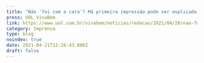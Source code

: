 ```yaml
---
title: "Não 'foi com a cara'? Má primeira impressão pode ser explicada pelo cérebro"
press: UOL VivaBem
link: https://www.uol.com.br/vivabem/noticias/redacao/2021/04/20/nao-foi-com-a-cara-ma-primeira-impressao-pode-ser-explicada-pelo-cerebro.htm
category: Imprensa
type: blog
noindex: true
date: 2021-04-21T12:16:43.886Z
draft: false
---
```

